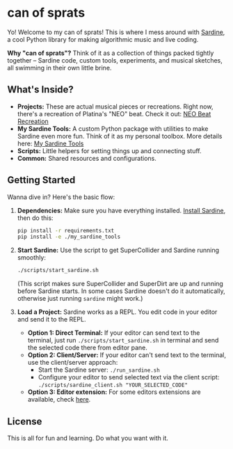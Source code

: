 # can of sprats

Yo! Welcome to my can of sprats! This is where I mess around with [Sardine](https://github.com/Bubobubobubobubo/sardine), a cool Python library for making algorithmic music and live coding.

**Why "can of sprats"?** Think of it as a collection of things packed tightly together – Sardine code, custom tools, experiments, and musical sketches, all swimming in their own little brine.

## What's Inside?

*   **Projects:** These are actual musical pieces or recreations. Right now, there's a recreation of Platina's "NEO" beat. Check it out: [NEO Beat Recreation](./projects/neo/README.md)
*   **My Sardine Tools:** A custom Python package with utilities to make Sardine even more fun. Think of it as my personal toolbox. More details here: [My Sardine Tools](./my_sardine_tools/README.md)
*   **Scripts:** Little helpers for setting things up and connecting stuff.
*   **Common:** Shared resources and configurations.

## Getting Started

Wanna dive in? Here's the basic flow:

1.  **Dependencies:** Make sure you have everything installed. [Install Sardine](https://sardine.raphaelforment.fr/installation.html), then do this:
    ```bash
    pip install -r requirements.txt
    pip install -e ./my_sardine_tools
    ```
2.  **Start Sardine:** Use the script to get SuperCollider and Sardine running smoothly:
    ```bash
    ./scripts/start_sardine.sh
    ```
    (This script makes sure SuperCollider and SuperDirt are up and running before Sardine starts. In some cases Sardine doesn't do it automatically, otherwise just running `sardine` might work.)

3.  **Load a Project:** Sardine works as a REPL. You edit code in your editor and send it to the REPL.

    *   **Option 1: Direct Terminal:** If your editor can send text to the terminal, just run `./scripts/start_sardine.sh` in terminal and send the selected code there from editor pane.
    *   **Option 2: Client/Server:** If your editor can't send text to the terminal, use the client/server approach:
        *   Start the Sardine server: `./run_sardine.sh`
        *   Configure your editor to send selected text via the client script: `./scripts/sardine_client.sh "YOUR_SELECTED_CODE"`
    *   **Option 3: Editor extension:** For some editors extensions are available, check [here](https://sardine.raphaelforment.fr/editors.html).

## License

This is all for fun and learning. Do what you want with it.
